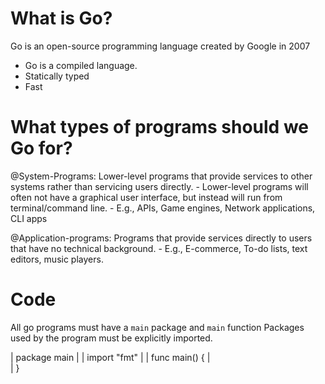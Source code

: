 # What is Go?
  Go is an open-source programming language created by Google in 2007
  - Go is a compiled language.
  - Statically typed
  - Fast

# What types of programs should we Go for?
  @System-Programs: Lower-level programs that provide services to other systems rather than servicing users directly.
    - Lower-level programs will often not have a graphical user interface, but instead will run from terminal/command line.
    - E.g., APIs, Game engines, Network applications, CLI apps

  @Application-programs: Programs that provide services directly to users that have no technical background.
    - E.g., E-commerce, To-do lists, text editors, music players.

# Code
  All go programs must have a `main` package and `main` function
  Packages used by the program must be explicitly imported.

  | package main
  |
  | import "fmt"
  |
  | func main() {
  |  
  | }
